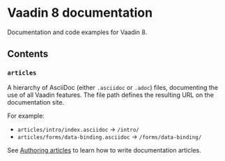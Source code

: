# Vaadin 8 documentation

Documentation and code examples for Vaadin 8.

## Contents

### `articles`
A hierarchy of AsciiDoc (either `.asciidoc` or `.adoc`) files, documenting the use of all Vaadin features. The file path defines the resulting URL on the documentation site.

For example:
- `articles/intro/index.asciidoc` → `/intro/`
- `articles/forms/data-binding.asciidoc` → `/forms/data-binding/`

See [Authoring articles](https://github.com/vaadin/docs/wiki/Authoring-articles) to learn how to write documentation articles.

